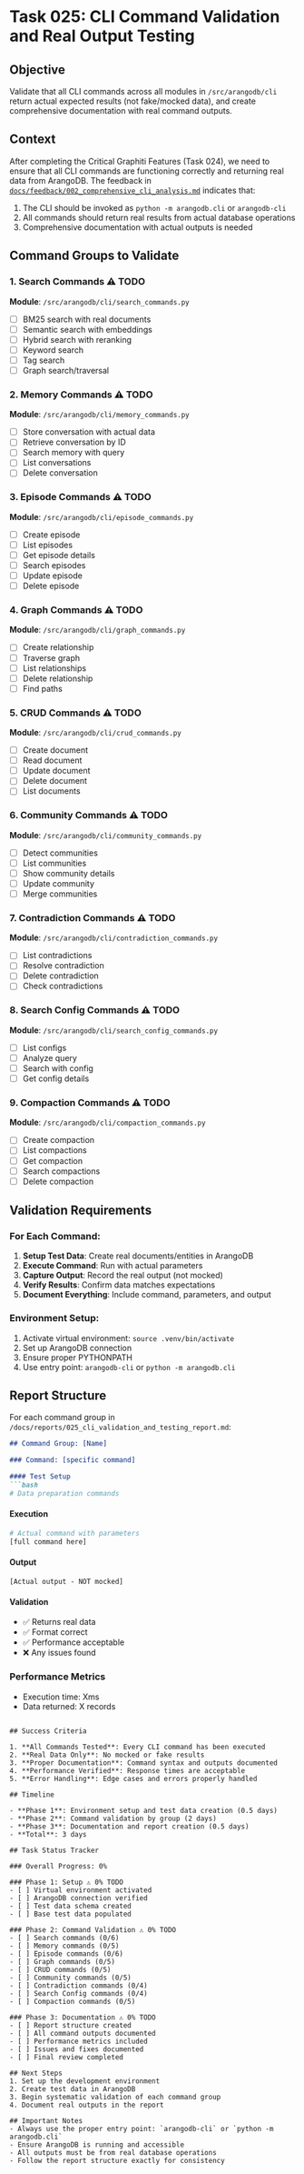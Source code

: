 # Task 025: CLI Command Validation and Real Output Testing

## Objective
Validate that all CLI commands across all modules in `/src/arangodb/cli` return actual expected results (not fake/mocked data), and create comprehensive documentation with real command outputs.

## Context
After completing the Critical Graphiti Features (Task 024), we need to ensure that all CLI commands are functioning correctly and returning real data from ArangoDB. The feedback in [`docs/feedback/002_comprehensive_cli_analysis.md`](../feedback/002_comprehensive_cli_analysis.md) indicates that:
1. The CLI should be invoked as `python -m arangodb.cli` or `arangodb-cli`
2. All commands should return real results from actual database operations
3. Comprehensive documentation with actual outputs is needed

## Command Groups to Validate

### 1. Search Commands ⚠️ TODO
**Module**: `/src/arangodb/cli/search_commands.py`
- [ ] BM25 search with real documents
- [ ] Semantic search with embeddings
- [ ] Hybrid search with reranking
- [ ] Keyword search
- [ ] Tag search
- [ ] Graph search/traversal

### 2. Memory Commands ⚠️ TODO  
**Module**: `/src/arangodb/cli/memory_commands.py`
- [ ] Store conversation with actual data
- [ ] Retrieve conversation by ID
- [ ] Search memory with query
- [ ] List conversations
- [ ] Delete conversation

### 3. Episode Commands ⚠️ TODO
**Module**: `/src/arangodb/cli/episode_commands.py`
- [ ] Create episode
- [ ] List episodes
- [ ] Get episode details
- [ ] Search episodes
- [ ] Update episode
- [ ] Delete episode

### 4. Graph Commands ⚠️ TODO
**Module**: `/src/arangodb/cli/graph_commands.py`
- [ ] Create relationship
- [ ] Traverse graph
- [ ] List relationships
- [ ] Delete relationship
- [ ] Find paths

### 5. CRUD Commands ⚠️ TODO
**Module**: `/src/arangodb/cli/crud_commands.py`
- [ ] Create document
- [ ] Read document
- [ ] Update document
- [ ] Delete document
- [ ] List documents

### 6. Community Commands ⚠️ TODO
**Module**: `/src/arangodb/cli/community_commands.py`
- [ ] Detect communities
- [ ] List communities
- [ ] Show community details
- [ ] Update community
- [ ] Merge communities

### 7. Contradiction Commands ⚠️ TODO
**Module**: `/src/arangodb/cli/contradiction_commands.py`
- [ ] List contradictions
- [ ] Resolve contradiction
- [ ] Delete contradiction
- [ ] Check contradictions

### 8. Search Config Commands ⚠️ TODO
**Module**: `/src/arangodb/cli/search_config_commands.py`
- [ ] List configs
- [ ] Analyze query
- [ ] Search with config
- [ ] Get config details

### 9. Compaction Commands ⚠️ TODO
**Module**: `/src/arangodb/cli/compaction_commands.py`
- [ ] Create compaction
- [ ] List compactions
- [ ] Get compaction
- [ ] Search compactions
- [ ] Delete compaction

## Validation Requirements

### For Each Command:
1. **Setup Test Data**: Create real documents/entities in ArangoDB
2. **Execute Command**: Run with actual parameters
3. **Capture Output**: Record the real output (not mocked)
4. **Verify Results**: Confirm data matches expectations
5. **Document Everything**: Include command, parameters, and output

### Environment Setup:
1. Activate virtual environment: `source .venv/bin/activate`
2. Set up ArangoDB connection
3. Ensure proper PYTHONPATH
4. Use entry point: `arangodb-cli` or `python -m arangodb.cli`

## Report Structure

For each command group in `/docs/reports/025_cli_validation_and_testing_report.md`:

```markdown
## Command Group: [Name]

### Command: [specific command]

#### Test Setup
```bash
# Data preparation commands
```

#### Execution
```bash
# Actual command with parameters
[full command here]
```

#### Output
```
[Actual output - NOT mocked]
```

#### Validation
- ✅ Returns real data
- ✅ Format correct
- ✅ Performance acceptable
- ❌ Any issues found

### Performance Metrics
- Execution time: Xms
- Data returned: X records
```

## Success Criteria

1. **All Commands Tested**: Every CLI command has been executed
2. **Real Data Only**: No mocked or fake results
3. **Proper Documentation**: Command syntax and outputs documented
4. **Performance Verified**: Response times are acceptable
5. **Error Handling**: Edge cases and errors properly handled

## Timeline

- **Phase 1**: Environment setup and test data creation (0.5 days)
- **Phase 2**: Command validation by group (2 days)
- **Phase 3**: Documentation and report creation (0.5 days)
- **Total**: 3 days

## Task Status Tracker

### Overall Progress: 0%

### Phase 1: Setup ⚠️ 0% TODO
- [ ] Virtual environment activated
- [ ] ArangoDB connection verified
- [ ] Test data schema created
- [ ] Base test data populated

### Phase 2: Command Validation ⚠️ 0% TODO
- [ ] Search commands (0/6)
- [ ] Memory commands (0/5)
- [ ] Episode commands (0/6)
- [ ] Graph commands (0/5)
- [ ] CRUD commands (0/5)
- [ ] Community commands (0/5)
- [ ] Contradiction commands (0/4)
- [ ] Search Config commands (0/4)
- [ ] Compaction commands (0/5)

### Phase 3: Documentation ⚠️ 0% TODO
- [ ] Report structure created
- [ ] All command outputs documented
- [ ] Performance metrics included
- [ ] Issues and fixes documented
- [ ] Final review completed

## Next Steps
1. Set up the development environment
2. Create test data in ArangoDB
3. Begin systematic validation of each command group
4. Document real outputs in the report

## Important Notes
- Always use the proper entry point: `arangodb-cli` or `python -m arangodb.cli`
- Ensure ArangoDB is running and accessible
- All outputs must be from real database operations
- Follow the report structure exactly for consistency